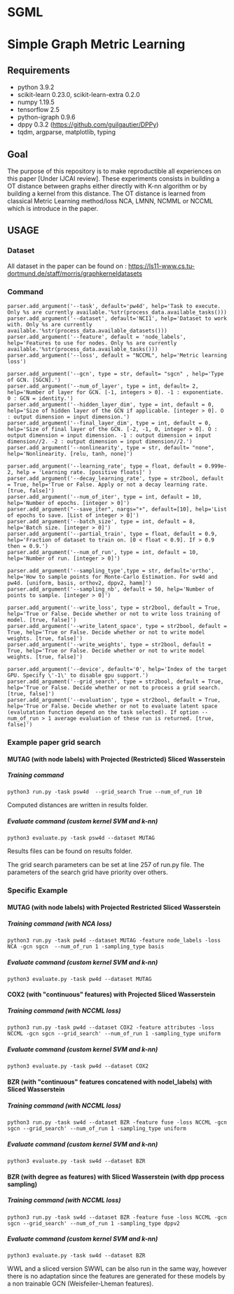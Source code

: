# SGML
# Simple Graph Metric Learning

## Requirements

- python 3.9.2
- scikit-learn 0.23.0, scikit-learn-extra 0.2.0
- numpy 1.19.5
- tensorflow 2.5
- python-igraph 0.9.6
- dppy 0.3.2 (https://github.com/guilgautier/DPPy)
- tqdm, argparse, matplotlib, typing

## Goal

The purpose of this repository is to make reproductible all experiences on this paper [Under IJCAI review]. These experiments consists in building a OT distance between graphs either directly with K-nn algorithm or by building a kernel from this distance. The OT distance is learned from classical Metric Learning method/loss NCA, LMNN, NCMML or NCCML which is introduce in the paper. 

## USAGE

### Dataset
All dataset in the paper can be found on :  https://ls11-www.cs.tu-dortmund.de/staff/morris/graphkerneldatasets

### Command

    parser.add_argument('--task', default='pw4d', help='Task to execute. Only %s are currently available.'%str(process_data.available_tasks()))
    parser.add_argument('--dataset', default='NCI1', help='Dataset to work with. Only %s are currently available.'%str(process_data.available_datasets()))
    parser.add_argument('--feature', default = 'node_labels', help='Features to use for nodes. Only %s are currently available.'%str(process_data.available_tasks()))
    parser.add_argument('--loss', default = "NCCML", help='Metric learning loss')

    parser.add_argument('--gcn', type = str, default= "sgcn" , help='Type of GCN. [SGCN].')
    parser.add_argument('--num_of_layer', type = int, default= 2, help='Number of layer for GCN. [-1, integers > 0]. -1 : exponentiate. 0 : GCN = identity.')
    parser.add_argument('--hidden_layer_dim', type = int, default = 0, help='Size of hidden layer of the GCN if applicable. [integer > 0]. O : output dimension = input dimension.')
    parser.add_argument('--final_layer_dim', type = int, default = 0, help='Size of final layer of the GCN. [-2, -1, 0, integer > 0]. O : output dimension = input dimension. -1 : output dimension = input dimension//2. -2 : output dimension = input dimension//2.')
    parser.add_argument('--nonlinearity', type = str, default= "none", help='Nonlinearity. [relu, tanh, none]')

    parser.add_argument('--learning_rate', type = float, default = 0.999e-2, help = 'Learning rate. [positive floats]' )
    parser.add_argument('--decay_learning_rate', type = str2bool, default = True, help='True or False. Apply or not a decay learning rate. [true, false]')
    parser.add_argument('--num_of_iter', type = int, default = 10, help='Number of epochs. [integer > 0]')
    parser.add_argument("--save_iter", nargs="+", default=[10], help='List of epochs to save. [List of integer > 0]')
    parser.add_argument('--batch_size', type = int, default = 8, help='Batch size. [integer > 0]')
    parser.add_argument('--partial_train', type = float, default = 0.9, help='Fraction of dataset to train on. [0 < float < 0.9]. If > 0.9 then = 0.9.')
    parser.add_argument('--num_of_run', type = int, default = 10, help='Number of run. [integer > 0]')

    parser.add_argument('--sampling_type',type = str, default='ortho', help='How to sample points for Monte-Carlo Estimation. For sw4d and pw4d. [uniform, basis, orthov2, dppv2, hamm]')
    parser.add_argument('--sampling_nb', default = 50, help='Number of points to sample. [integer > 0]')

    parser.add_argument('--write_loss', type = str2bool, default = True, help='True or False. Decide whether or not to write loss training of model. [true, false]')
    parser.add_argument('--write_latent_space', type = str2bool, default = True, help='True or False. Decide whether or not to write model weights. [true, false]')
    parser.add_argument('--write_weights', type = str2bool, default = True, help='True or False. Decide whether or not to write model weights. [true, false]')

    parser.add_argument('--device', default='0', help='Index of the target GPU. Specify \'-1\' to disable gpu support.')
    parser.add_argument('--grid_search', type = str2bool, default = True, help='True or False. Decide whether or not to process a grid search. [true, false]')
    parser.add_argument('--evaluation', type = str2bool, default = True, help='True or False. Decide whether or not to evaluate latent space (evalutation function depend on the task selected). If option --num_of_run > 1 average evaluation of these run is returned. [true, false]')

### Example paper grid search 

#### MUTAG (with node labels) with Projected (Restricted) Sliced Wasserstein 

##### Training command

    python3 run.py -task psw4d  --grid_search True --num_of_run 10

Computed distances are written in results folder.
##### Evaluate command (custom kernel SVM and k-nn)
 
    python3 evaluate.py -task psw4d --dataset MUTAG

Results files can be found on results folder.

The grid search parameters can be set at line 257 of run.py file. The parameters of the search grid have priority over others.

### Specific Example

#### MUTAG (with node labels) with Projected Restricted Sliced Wasserstein

##### Training command (with NCA loss)

    python3 run.py -task pw4d --dataset MUTAG -feature node_labels -loss NCA -gcn sgcn  --num_of_run 1 -sampling_type basis

##### Evaluate command (custom kernel SVM and k-nn)
 
    python3 evaluate.py -task pw4d --dataset MUTAG


#### COX2 (with "continuous" features) with Projected Sliced Wasserstein

##### Training command (with NCCML loss)

    python3 run.py -task pw4d --dataset COX2 -feature attributes -loss NCCML -gcn sgcn --grid_search' --num_of_run 1 -sampling_type uniform

##### Evaluate command (custom kernel SVM and k-nn)
 
    python3 evaluate.py -task pw4d --dataset COX2

#### BZR (with "continuous" features concatened with nodel_labels) with Sliced Wasserstein

##### Training command (with NCCML loss)

    python3 run.py -task sw4d --dataset BZR -feature fuse -loss NCCML -gcn sgcn --grid_search' --num_of_run 1 -sampling_type uniform

##### Evaluate command (custom kernel SVM and k-nn)
 
    python3 evaluate.py -task sw4d --dataset BZR

#### BZR (with degree as features) with Sliced Wasserstein (with dpp process sampling)

##### Training command (with NCCML loss)

    python3 run.py -task sw4d --dataset BZR -feature fuse -loss NCCML -gcn sgcn --grid_search' --num_of_run 1 -sampling_type dppv2

##### Evaluate command (custom kernel SVM and k-nn)
 
    python3 evaluate.py -task sw4d --dataset BZR

WWL and a sliced version SWWL can be also run in the same way, however there is no adaptation since the features are generated for these models by a non trainable GCN (Weisfeiler-Lheman features).